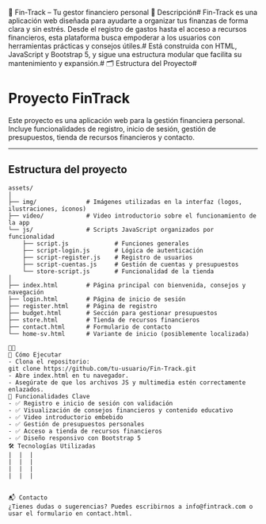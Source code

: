 💼 Fin-Track – Tu gestor financiero personal
📌 Descripción#
Fin-Track es una aplicación web diseñada para ayudarte a organizar tus finanzas de forma clara y sin estrés. Desde el registro de gastos hasta el acceso a recursos financieros, esta plataforma busca empoderar a los usuarios con herramientas prácticas y consejos útiles.#  Está construida con HTML, JavaScript y Bootstrap 5, y sigue una estructura modular que facilita su mantenimiento y expansión.# 
🗂️ Estructura del Proyecto# 
# Proyecto FinTrack

Este proyecto es una aplicación web para la gestión financiera personal. Incluye funcionalidades de registro, inicio de sesión, gestión de presupuestos, tienda de recursos financieros y contacto.

---

## Estructura del proyecto

```text
assets/
│
├── img/              # Imágenes utilizadas en la interfaz (logos, ilustraciones, íconos)
├── video/            # Video introductorio sobre el funcionamiento de la app
└── js/               # Scripts JavaScript organizados por funcionalidad
    ├── script.js             # Funciones generales
    ├── script-login.js       # Lógica de autenticación
    ├── script-register.js    # Registro de usuarios
    ├── script-cuentas.js     # Gestión de cuentas y presupuestos
    └── store-script.js       # Funcionalidad de la tienda
│
├── index.html        # Página principal con bienvenida, consejos y navegación
├── login.html        # Página de inicio de sesión
├── register.html     # Página de registro
├── budget.html       # Sección para gestionar presupuestos
├── store.html        # Tienda de recursos financieros
├── contact.html      # Formulario de contacto
└── home-sv.html      # Variante de inicio (posiblemente localizada)


🚀 Cómo Ejecutar
- Clona el repositorio:
git clone https://github.com/tu-usuario/Fin-Track.git
- Abre index.html en tu navegador.
- Asegúrate de que los archivos JS y multimedia estén correctamente enlazados.
🧠 Funcionalidades Clave
- ✅ Registro e inicio de sesión con validación
- ✅ Visualización de consejos financieros y contenido educativo
- ✅ Video introductorio embebido
- ✅ Gestión de presupuestos personales
- ✅ Acceso a tienda de recursos financieros
- ✅ Diseño responsivo con Bootstrap 5
🛠️ Tecnologías Utilizadas
|  |  | 
|  |  | 
|  |  | 
|  |  | 


📬 Contacto
¿Tienes dudas o sugerencias? Puedes escribirnos a info@fintrack.com o usar el formulario en contact.html.

